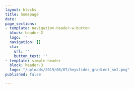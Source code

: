 ```yaml
---
layout: blocks
title: homepage
date: 
page_sections:
- template: navigation-header-w-button
  block: header-2
  logo: ''
  navigation: []
  cta:
    url: ''
    button_text: ''
- template: simple-header
  block: header-3
  logo: "/uploads/2019/08/07/heyslides_gradient_sml.png"
published: false

---
```

